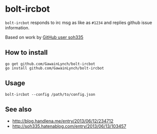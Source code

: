 # bolt-ircbot

```bolt-ircbot``` responds to irc msg as like as ```#1234``` and replies github issue information.

Based on work by [GitHub user soh335](https://github.com/soh335/github-issue-ircbot)

## How to install

```
go get github.com/GawainLynch/bolt-ircbot
go install github.com/GawainLynch/bolt-ircbot
```

## Usage

```
bolt-ircbot --config /path/to/config.json
```

## See also

* http://blog.handlena.me/entry/2013/06/12/234712
* http://soh335.hatenablog.com/entry/2013/06/13/103457
